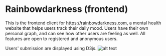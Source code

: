 # Rainbowdarkness (frontend)

This is the frontend client for https://rainbowdarkness.com, a mental health website that helps users track their daily mood. Users have their own personal graph, and can see how other users are feeling as well. All features are open to registered and anonymous users.

Users' submission are displayed using D3js.
![alt text](https://i.gyazo.com/896920b6d94cc83705b533cb317074ea.png)

